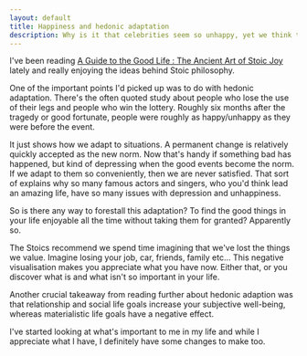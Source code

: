 ```yaml
---
layout: default
title: Happiness and hedonic adaptation
description: Why is it that celebrities seem so unhappy, yet we think they should be exstatic living such a priviledged life.
---
```


I've been reading [A Guide to the Good Life : The Ancient Art of Stoic Joy](http://www.amazon.co.uk/gp/product/B0040JHNQG/ref=as_li_ss_tl?ie=UTF8&tag=davewasthere-21&linkCode=as2&camp=1634&creative=19450&creativeASIN=B0040JHNQG) lately and really enjoying the ideas behind Stoic philosophy.

One of the important points I'd picked up was to do with hedonic adaptation. There's the often quoted study about people who lose the use of their legs and people who win the lottery. Roughly six months after the tragedy or good fortunate, people were roughly as happy/unhappy as they were before the event.

It just shows how we adapt to situations. A permanent change is relatively quickly accepted as the new norm. Now that's handy if something bad has happened, but kind of depressing when the good events become the norm. If we adapt to them so conveniently, then we are never satisfied. That sort of explains why so many famous actors and singers, who you'd think lead an amazing life, have so many issues with depression and unhappiness.

So is there any way to forestall this adaptation? To find the good things in your life enjoyable all the time without taking them for granted? Apparently so.

The Stoics recommend we spend time imagining that we've lost the things we value. Imagine losing your job, car, friends, family etc... This negative visualisation makes you appreciate what you have now. Either that, or you discover what is and what isn't so important in your life.

Another crucial takeaway from reading further about hedonic adaption was that relationship and social life goals increase your subjective well-being, whereas materialistic life goals have a negative effect.

I've started looking at what's important to me in my life and while I appreciate what I have, I definitely have some changes to make too.